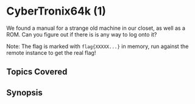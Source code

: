 # CyberTronix64k (1)
We found a manual for a strange old machine in our closet, as well as a ROM. Can you figure out if there is is any way to log onto it?

Note: The flag is marked with `flag{XXXXX...}` in memory, run against the remote instance to get the real flag!
## Topics Covered

## Synopsis

